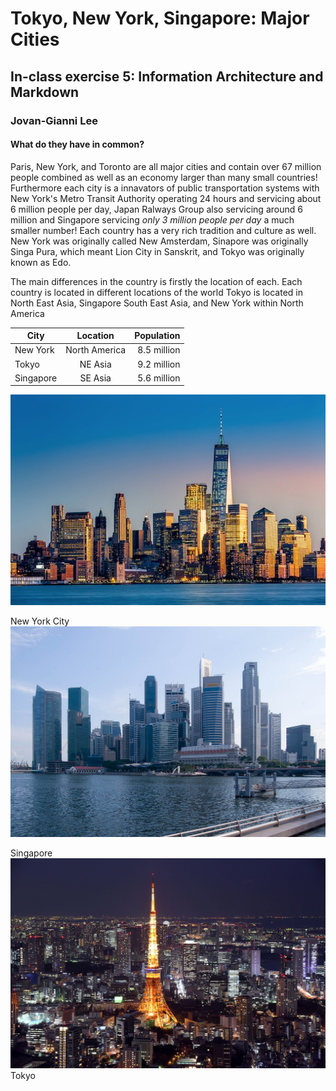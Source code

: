 



# Tokyo, New York, Singapore:  Major Cities
## In-class exercise 5: Information Architecture and Markdown 
### Jovan-Gianni Lee 

#### What do they have in common?

 Paris, New York, and Toronto are all major cities and contain over 67 million people combined as well as an economy larger than many small countries! Furthermore each city is a innavators of public transportation systems with New York's Metro Transit Authority operating 24 hours and servicing about 6 million people per day, Japan Ralways Group also servicing around 6 million and Singapore servicing *only 3 million people per day* a much smaller number! Each country has a very rich tradition and culture as well. New York was originally called New Amsterdam, Sinapore was originally Singa Pura, which meant Lion City in Sanskrit, and Tokyo was originally known as Edo. 
 
 The main differences in the country is firstly the location of each. Each country is located in different locations of the world Tokyo is located in North East Asia, Singapore South East Asia, and New York within North America</p>



| City          | Location      | Population  |
| ------------- |:-------------:| -----------:|
| New York      | North America | 8.5 million |
| Tokyo         | NE Asia       | 9.2 million |
| Singapore     | SE Asia       | 5.6 million |


![New York City](./media/nyc.jpg)

New York City
![Singapore](./media/singapore.jpg)

Singapore
![Tokyo](./media/tokyo.jpg)
Tokyo


